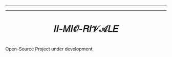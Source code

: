 -------

-------
<h1 align="center"><b>𝐼𝐼-𝑀𝐼𝒪-𝑅𝐼𝒱𝒜𝐿𝐸</b></h1>
<br/>
Open-Source Project under development.
